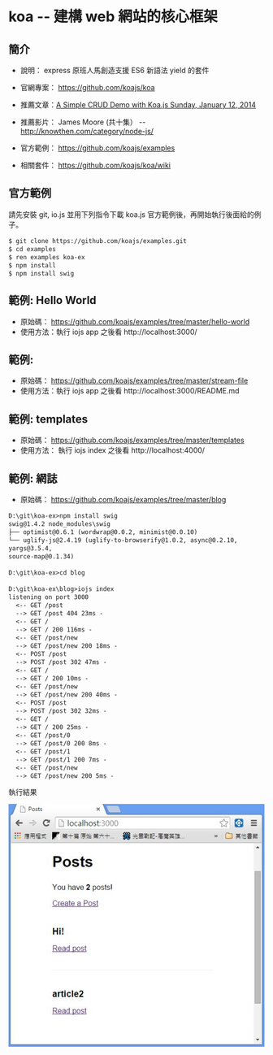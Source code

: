 # koa -- 建構 web 網站的核心框架

## 簡介

* 說明：  express 原班人馬創造支援 ES6 新語法 yield 的套件

* 官網專案： <https://github.com/koajs/koa>

* 推薦文章：[A Simple CRUD Demo with Koa.js
Sunday, January 12, 2014](http://weblogs.asp.net/shijuvarghese/a-simple-crud-demo-with-koa-js?hc_location=ufi)

* 推薦影片： James Moore (共十集） -- <http://knowthen.com/category/node-js/>

* 官方範例： <https://github.com/koajs/examples>

* 相關套件： <https://github.com/koajs/koa/wiki>
## 官方範例

請先安裝 git, io.js 並用下列指令下載 koa.js 官方範例後，再開始執行後面給的例子。

```
$ git clone https://github.com/koajs/examples.git
$ cd examples
$ ren examples koa-ex
$ npm install
$ npm install swig
```

## 範例: Hello World

* 原始碼： <https://github.com/koajs/examples/tree/master/hello-world>
* 使用方法：執行 iojs app 之後看 http://localhost:3000/

## 範例: 

* 原始碼： <https://github.com/koajs/examples/tree/master/stream-file>
* 使用方法：執行 iojs app 之後看 http://localhost:3000/README.md

## 範例: templates

* 原始碼： <https://github.com/koajs/examples/tree/master/templates>
* 使用方法： 執行 iojs index 之後看 http://localhost:4000/

## 範例: 網誌

* 原始碼： <https://github.com/koajs/examples/tree/master/blog>

```
D:\git\koa-ex>npm install swig
swig@1.4.2 node_modules\swig
├── optimist@0.6.1 (wordwrap@0.0.2, minimist@0.0.10)
└── uglify-js@2.4.19 (uglify-to-browserify@1.0.2, async@0.2.10, yargs@3.5.4,
source-map@0.1.34)

D:\git\koa-ex>cd blog

D:\git\koa-ex\blog>iojs index
listening on port 3000
  <-- GET /post
  --> GET /post 404 23ms -
  <-- GET /
  --> GET / 200 116ms -
  <-- GET /post/new
  --> GET /post/new 200 18ms -
  <-- POST /post
  --> POST /post 302 47ms -
  <-- GET /
  --> GET / 200 10ms -
  <-- GET /post/new
  --> GET /post/new 200 40ms -
  <-- POST /post
  --> POST /post 302 32ms -
  <-- GET /
  --> GET / 200 25ms -
  <-- GET /post/0
  --> GET /post/0 200 8ms -
  <-- GET /post/1
  --> GET /post/1 200 7ms -
  <-- GET /post/new
  --> GET /post/new 200 5ms -

```

執行結果

![](koa_blog.jpg)



